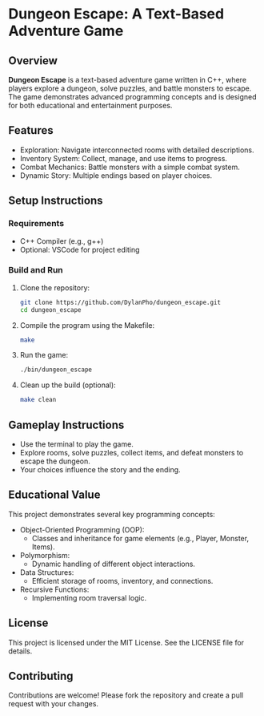 # Dungeon Escape: A Text-Based Adventure Game
## Overview
**Dungeon Escape** is a text-based adventure game written in C++, where players explore a dungeon, solve puzzles, and battle monsters to escape. The game demonstrates advanced programming concepts and is designed for both educational and entertainment purposes.

## Features
- Exploration: Navigate interconnected rooms with detailed descriptions.
- Inventory System: Collect, manage, and use items to progress.
- Combat Mechanics: Battle monsters with a simple combat system.
- Dynamic Story: Multiple endings based on player choices.

## Setup Instructions
### Requirements
- C++ Compiler (e.g., g++)
- Optional: VSCode for project editing

### Build and Run
1. Clone the repository:
   ```bash
   git clone https://github.com/DylanPho/dungeon_escape.git
   cd dungeon_escape

3. Compile the program using the Makefile:
   ```bash
   make

5. Run the game:
   ```bash
   ./bin/dungeon_escape

7. Clean up the build (optional):
   ```bash
   make clean

## Gameplay Instructions
- Use the terminal to play the game.
- Explore rooms, solve puzzles, collect items, and defeat monsters to escape the dungeon.
- Your choices influence the story and the ending.

## Educational Value
This project demonstrates several key programming concepts:
- Object-Oriented Programming (OOP):
  - Classes and inheritance for game elements (e.g., Player, Monster, Items).
- Polymorphism:
  - Dynamic handling of different object interactions.
- Data Structures:
  - Efficient storage of rooms, inventory, and connections.
- Recursive Functions:
  - Implementing room traversal logic.

## License
This project is licensed under the MIT License. See the LICENSE file for details.

## Contributing
Contributions are welcome! Please fork the repository and create a pull request with your changes.

